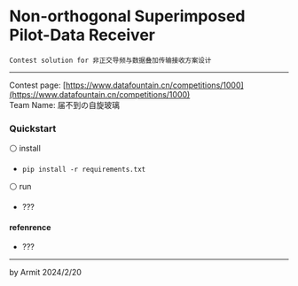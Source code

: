 # Non-orthogonal Superimposed Pilot-Data Receiver

    Contest solution for 非正交导频与数据叠加传输接收方案设计

----

Contest page: [https://www.datafountain.cn/competitions/1000](https://www.datafountain.cn/competitions/1000)  
Team Name: 届不到の自旋玻璃  


### Quickstart

⚪ install

- `pip install -r requirements.txt`

⚪ run

- ???


#### refenrence

- ???


----
by Armit
2024/2/20 
